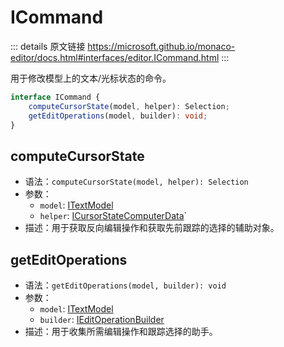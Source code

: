# ICommand
        
::: details 原文链接
https://microsoft.github.io/monaco-editor/docs.html#interfaces/editor.ICommand.html
:::

用于修改模型上的文本/光标状态的命令。

```ts
interface ICommand {
    computeCursorState(model, helper): Selection;
    getEditOperations(model, builder): void;
}
```

## computeCursorState
- 语法：`computeCursorState(model, helper): Selection`
- 参数：
  - `model`: [ITextModel](/api/editor/ITextModel.md)
  - `helper`: [ICursorStateComputerData](/api/editor/ICursorStateComputerData.md)`
- 描述：用于获取反向编辑操作和获取先前跟踪的选择的辅助对象。

## getEditOperations
- 语法：`getEditOperations(model, builder): void`
- 参数：
  - `model`: [ITextModel](/api/editor/ITextModel.md)
  - `builder`: [IEditOperationBuilder](/api/editor/IEditOperationBuilder.md)
- 描述：用于收集所需编辑操作和跟踪选择的助手。

